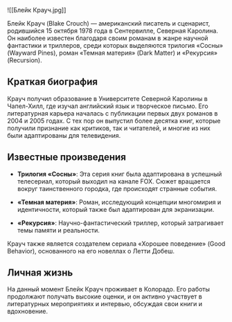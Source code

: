![[Блейк Крауч.jpg]]

Блейк Крауч (Blake Crouch) — американский писатель и сценарист, родившийся 15 октября 1978 года в Сентервилле, Северная Каролина. Он наиболее известен благодаря своим романам в жанре научной фантастики и триллеров, среди которых выделяются трилогия «Сосны» (Wayward Pines), роман «Темная материя» (Dark Matter) и «Рекурсия» (Recursion).

## **Краткая биография**

Крауч получил образование в Университете Северной Каролины в Чапел-Хилл, где изучал английский язык и творческое письмо. Его литературная карьера началась с публикации первых двух романов в 2004 и 2005 годах. С тех пор он выпустил более десятка книг, которые получили признание как критиков, так и читателей, и многие из них были адаптированы для телевидения.

## **Известные произведения**

- **Трилогия «Сосны»**: Эта серия книг была адаптирована в успешный телесериал, который выходил на канале FOX. Сюжет вращается вокруг таинственного городка, где происходят странные события.

- **«Темная материя»**: Роман, исследующий концепции многомирия и идентичности, который также был адаптирован для экранизации.

- **«Рекурсия»**: Научно-фантастический триллер, который затрагивает темы памяти и реальности.

Крауч также является создателем сериала «Хорошее поведение» (Good Behavior), основанного на его новеллах о Летти Добеш.

## **Личная жизнь**

На данный момент Блейк Крауч проживает в Колорадо. Его работы продолжают получать высокие оценки, и он активно участвует в литературных мероприятиях и интервью, обсуждая свои книги и вдохновение.